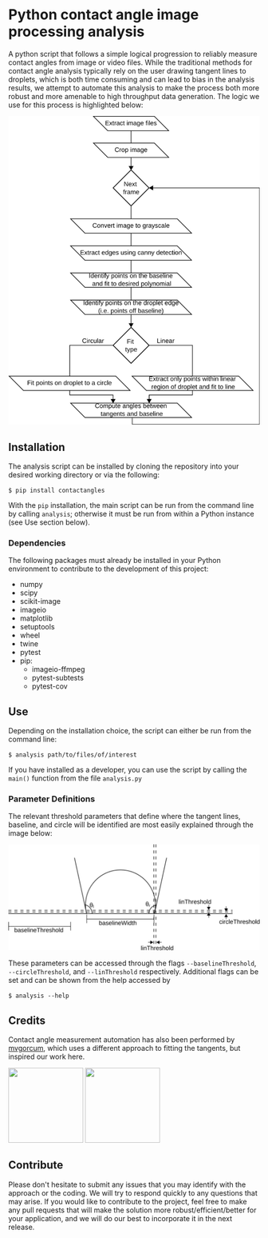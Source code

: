 # Python contact angle image processing analysis

A python script that follows a simple logical progression to reliably measure contact angles from image or video files. While the traditional methods for contact angle analysis typically rely on the user drawing tangent lines to droplets, which is both time consuming and can lead to bias in the analysis results, we attempt to automate this analysis to make the process both more robust and more amenable to high throughput data generation. The logic we use for this process is highlighted below:

![Logic flow](./images/LogicDiagram.svg)

## Installation

The analysis script can be installed by cloning the repository into your desired working directory or via the following:

```
$ pip install contactangles
```

With the `pip` installation, the main script can be run from the command line by calling `analysis`; otherwise it must be run from within a Python instance (see Use section below).

### Dependencies

The following packages must already be installed in your Python environment to contribute to the development of this project:
* numpy
* scipy
* scikit-image
* imageio
* matplotlib
* setuptools
* wheel
* twine
* pytest
* pip:
    * imageio-ffmpeg
    * pytest-subtests
    * pytest-cov

## Use

Depending on the installation choice, the script can either be run from the command line:

```
$ analysis path/to/files/of/interest
```

If you have installed as a developer, you can use the script by calling the `main()` function from the file `analysis.py`

### Parameter Definitions

The relevant threshold parameters that define where the tangent lines, baseline, and circle will be identified are most easily explained through the image below:

![Threshold example image](./images/ThresholdDrawings.svg)

These parameters can be accessed through the flags `--baselineThreshold`, `--circleThreshold`, and `--linThreshold` respectively. Additional flags can be set and can be shown from the help accessed by

```
$ analysis --help
```

## Credits

Contact angle measurement automation has also been performed by [mvgorcum](https://github.com/mvgorcum/Sessile.drop.analysis), which uses a different approach to fitting the tangents, but inspired our work here.

[<img src="https://avatars0.githubusercontent.com/u/40570716?s=400&u=7bde054e05bbba59c19cefd3aa2f4c84e2a9dfc6&v=4" height="150" width="150">](https://github.com/michaelorella)  [<img src="https://avatars2.githubusercontent.com/u/29216577?s=400&v=4" height="150" width="150">](https://github.com/mcleonard11)

## Contribute

Please don't hesitate to submit any issues that you may identify with the approach or the coding. We will try to respond quickly to any questions that may arise. If you would like to contribute to the project, feel free to make any pull requests that will make the solution more robust/efficient/better for your application, and we will do our best to incorporate it in the next release.
